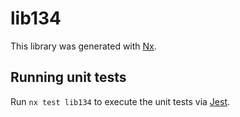 # lib134

This library was generated with [Nx](https://nx.dev).

## Running unit tests

Run `nx test lib134` to execute the unit tests via [Jest](https://jestjs.io).
